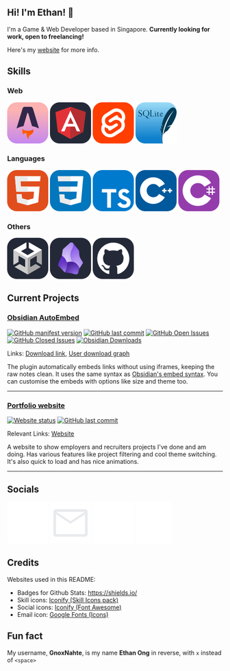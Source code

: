 ## Hi! I'm Ethan! 👋
I'm a Game & Web Developer based in Singapore. **Currently looking for work, open to freelancing!**

Here's my [website](https://gnoxnahte.dev) for more info.

## Skills
### Web
[![Astro](Images/Icons/skill-icons--astro.svg "Astro")](https://astro.build/)
[![Angular](Images/Icons/skill-icons--angular-dark.svg "Angular")](https://angular.dev/)
[![Svelte](Images/Icons/skill-icons--svelte.svg "Svelte")](https://svelte.dev/)
[![SQLite](Images/Icons/skill-icons--sqlite.svg "SQLite")](https://www.sqlite.org/)

### Languages
[![HTML](Images/Icons/skill-icons--html.svg "HTML")](https://developer.mozilla.org/en-US/docs/Web/HTML)
[![CSS](Images/Icons/skill-icons--css.svg "CSS")](https://developer.mozilla.org/en-US/docs/Web/CSS)
[![TypeScript](Images/Icons/skill-icons--typescript.svg "TypeScript")](https://www.typescriptlang.org/)
[![C++](Images/Icons/skill-icons--cpp.svg "C++")](https://cplusplus.com/info/description/)
[![C#](Images/Icons/skill-icons--cs.svg "C#")](https://learn.microsoft.com/en-us/dotnet/csharp/)

### Others
[![Unity](Images/Icons/skill-icons--unity-dark.svg "Unity")](https://unity.com/)
[![Obsidian](Images/Icons/skill-icons--obsidian-dark.svg "Obsidian")](https://obsidian.md/)
[![GitHub](Images/Icons/skill-icons--github-dark.svg "GitHub")](https://github.com/)

## Current Projects

### [Obsidian AutoEmbed](https://github.com/GnoxNahte/obsidian-auto-embed)
[![GitHub manifest version](https://img.shields.io/github/manifest-json/v/gnoxnahte/obsidian-auto-embed)](https://github.com/GnoxNahte/obsidian-auto-embed/releases)
[![GitHub last commit](https://img.shields.io/github/last-commit/gnoxnahte/obsidian-auto-embed)](https://github.com/GnoxNahte/obsidian-auto-embed/commits/main/)
[![GitHub Open Issues](https://img.shields.io/github/issues/gnoxnahte/obsidian-auto-embed)](https://github.com/GnoxNahte/obsidian-auto-embed/issues)
[![GitHub Closed Issues](https://img.shields.io/github/issues-closed/gnoxnahte/obsidian-auto-embed)](https://github.com/GnoxNahte/obsidian-auto-embed/issues?q=is%3Aissue+is%3Aclosed)
[![Obsidian Downloads](https://img.shields.io/badge/dynamic/json?url=https%3A%2F%2Fraw.githubusercontent.com%2Fobsidianmd%2Fobsidian-releases%2Fmaster%2Fcommunity-plugin-stats.json&query=%24%5B%22auto-embed%22%5D.downloads&logo=obsidian&logoColor=a88bfa&label=downloads&color=a88bfa)](https://obsidian.md/plugins?id=auto-embed)

Links: [Download link](https://obsidian.md/plugins?id=auto-embed), [User download graph](https://nevernotmove.github.io/obsidian-stats/plugin/auto-embed)

The plugin automatically embeds links without using iframes, keeping the raw notes clean. It uses the same syntax as [Obsidian's embed syntax](https://help.obsidian.md/Editing+and+formatting/Embed+web+pages). You can customise the embeds with options like size and theme too.

<hr>

### [Portfolio website](https://github.com/GnoxNahte/portfolio-main)
[![Website status](https://img.shields.io/website?url=https%3A%2F%2Fgnoxnahte.dev)](https://gnoxnahte.dev)
[![GitHub last commit](https://img.shields.io/github/last-commit/gnoxnahte/portfolio-main)](https://github.com/GnoxNahte/portfolio-main/commits/main/)

Relevant Links: [Website](https://gnoxnahte.dev)

A website to show employers and recruiters projects I've done and am doing. Has various features like project filtering and cool theme switching. It's also quick to load and has nice animations.

<hr>

## Socials

[![Twitter/X Profile: @GnoxNahteDev](Images/Icons/icon-x-twitter.svg)](https://x.com/GnoxNahteDev)
[![Email: gnoxnahte.dev@gmail.com](Images/Icons/icon-email.svg)](mailto:gnoxnahte.dev@gmail.com)
[![Itch.io Profile: GnoxNahteDev](Images/Icons/icon-itch-io.svg)](https://gnoxnahtedev.itch.io/)
[![LinkedIn Profile: ethanongsg](Images/Icons/icon-linkedin.svg)](https://www.linkedin.com/in/ethanongsg/)

## Credits
Websites used in this README:
- Badges for Github Stats: https://shields.io/
- Skill icons: [Iconify (Skill Icons pack)](https://icon-sets.iconify.design/skill-icons/)
- Social icons: [Iconify (Font Awesome)](https://icon-sets.iconify.design/fa6-brands/)
- Email icon: [Google Fonts (Icons)](https://fonts.google.com/icons?selected=Material+Symbols+Outlined:mail:FILL@0;wght@400;GRAD@0;opsz@48&icon.query=mail&icon.size=48&icon.color=%23e8eaed)

## Fun fact
My username, **GnoxNahte**, is my name **Ethan Ong** in reverse, with `x` instead of `<space>`
